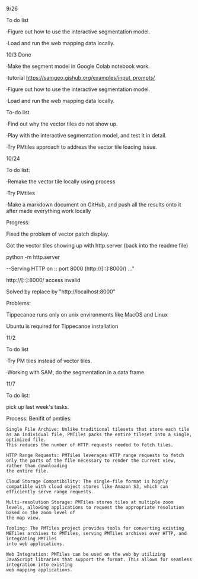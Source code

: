 9/26

To do list​

·Figure out how to use the interactive segmentation model.​

·Load and run the web mapping data locally.

10/3
Done

·Make the segment model in Google Colab notebook work.​

·tutorial https://samgeo.gishub.org/examples/input_prompts/​

·Figure out how to use the interactive segmentation model.​

·Load and run the web mapping data locally.​

To-do list​

·Find out why the vector tiles do not show up.​

·Play with the interactive segmentation model, and test it in detail.​

·Try PMtiles approach to address the vector tile loading issue.​

10/24

To do list:​

·Remake the vector tile locally using process​

·Try PMtiles​

·Make a markdown document on GitHub, and push all the results onto it after made everything work locally​

Progress:

Fixed the problem of vector patch display. 

  Got the vector tiles showing up with http.server (back into the readme file)​
  
  python -m http.server​
  
  --Serving HTTP on :: port 8000 (http://[::]:8000/) …"​
  
  http://[::]:8000/ access invalid​
  
  Solved by replace by "http://localhost:8000"
  
Problems:

  Tippecanoe runs only on unix environments like MacOS and Linux ​
  
  Ubuntu is required for Tippecanoe installation ​
  

11/2

To do list

·Try PM tiles instead of vector tiles.​

·Working with SAM, do the segmentation in a data frame.​

11/7

To do list:

pick up last week's tasks.

Process:
  Benifit of pmtiles:
  
    Single File Archive: Unlike traditional tilesets that store each tile as an individual file, PMTiles packs the entire tileset into a single, optimized file. 
    This reduces the number of HTTP requests needed to fetch tiles.

    HTTP Range Requests: PMTiles leverages HTTP range requests to fetch only the parts of the file necessary to render the current view, rather than downloading 
    the entire file.
    
    Cloud Storage Compatibility: The single-file format is highly compatible with cloud object stores like Amazon S3, which can efficiently serve range requests.
    
    Multi-resolution Storage: PMTiles stores tiles at multiple zoom levels, allowing applications to request the appropriate resolution based on the zoom level of 
    the map view.
    
    Tooling: The PMTiles project provides tools for converting existing MBTiles archives to PMTiles, serving PMTiles archives over HTTP, and integrating PMTiles 
    into web applications.
    
    Web Integration: PMTiles can be used on the web by utilizing JavaScript libraries that support the format. This allows for seamless integration into existing
    web mapping applications.

